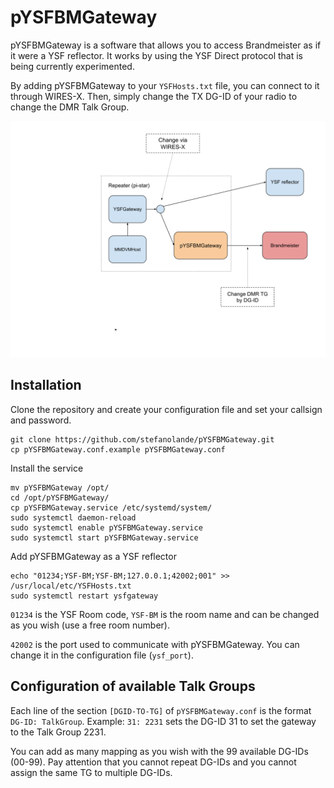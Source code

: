 # pYSFBMGateway

pYSFBMGateway is a software that allows you to access Brandmeister as if it were a YSF reflector.
It works by using the YSF Direct protocol that is being currently experimented.

By adding pYSFBMGateway to your `YSFHosts.txt` file, you can connect to it through WIRES-X.
Then, simply change the TX DG-ID of your radio to change the DMR Talk Group.

![Network diagram](./images/diagram.svg)


## Installation

Clone the repository and create your configuration file and set your callsign and password.

```
git clone https://github.com/stefanolande/pYSFBMGateway.git
cp pYSFBMGateway.conf.example pYSFBMGateway.conf
```

Install the service 

```
mv pYSFBMGateway /opt/
cd /opt/pYSFBMGateway/
cp pYSFBMGateway.service /etc/systemd/system/
sudo systemctl daemon-reload
sudo systemctl enable pYSFBMGateway.service
sudo systemctl start pYSFBMGateway.service
```

Add pYSFBMGateway as a YSF reflector

```
echo "01234;YSF-BM;YSF-BM;127.0.0.1;42002;001" >> /usr/local/etc/YSFHosts.txt
sudo systemctl restart ysfgateway
```

`01234` is the YSF Room code, `YSF-BM` is the room name and can be changed as you wish (use a free room number).

`42002` is the port used to communicate with pYSFBMGateway. You can change it in the configuration file (`ysf_port`).

## Configuration of available Talk Groups

Each line of  the section `[DGID-TO-TG]` of `pYSFBMGateway.conf` is the format `DG-ID: TalkGroup`.
Example: `31: 2231` sets the DG-ID 31 to set the gateway to the Talk Group 2231.

You can add as many mapping as you wish with the 99 available DG-IDs (00-99). 
Pay attention that you cannot repeat DG-IDs and you cannot assign the same TG to multiple DG-IDs.